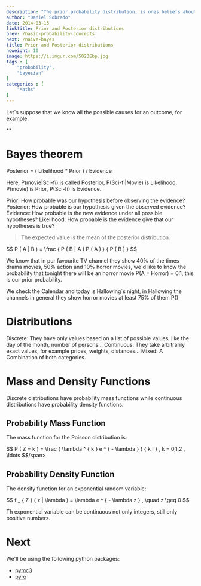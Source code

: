 ```yaml
---
description: "The prior probability distribution, is ones beliefs about its quantity before some evidence is taken into account. The posterior probability distribution, is the revised probability of an event occurring after some evidence has been taken into account."
author: "Daniel Sobrado"
date: 2014-03-15
linktitle: Prior and Posterior distributions
prev: /basic-probability-concepts
next: /naive-bayes
title: Prior and Posterior distributions
noweight: 10
image: https://i.imgur.com/5O23Ebp.jpg
tags : [
    "probability",
    "bayesian"
]
categories : [
    "Maths"
]
---
```


Let´s suppose that we know all the possible causes for an outcome, for example:

**

# Bayes theorem

Posterior = ( Likelihood * Prior ) /  Evidence

Here, P(movie|Sci-fi) is called Posterior,
P(Sci-fi|Movie) is Likelihood,
P(movie) is Prior,
P(Sci-fi) is Evidence. 

Prior: How probable was our hypothesis before observing the evidence?
Posterior: How probable is our hypothesis given the observed evidence?
Evidence: How probable is the new evidence under all possible hypotheses?
Likelihood: How probable is the evidence give that our hypotheses is true?

> The expected value is the mean of the posterior distribution.

<div id="el"><span>$$ P ( A | B ) = \frac { P ( B | A ) P ( A ) } { P ( B ) } $$</span></div>

We know that in pur favourite TV channel they show 40% of the times drama movies, 50% action and 10% horror movies, we´d like to know the probability that tonight there will be an horror movie P(A = Horror) = 0.1, this is our prior probability.

We check the Calendar and today is Hallowing´s night, in Hallowing the channels in general they show horror movies at least 75% of them P()

# Distributions

Discrete: They have only values based on a list of possible values, like the day of the month, number of persons...
Continuous: They take arbitrarily exact values, for example prices, weights, distances...
Mixed: A Combination of both categories.

# Mass and Density Functions

Discrete distributions have probability mass functions while continuous distributions have probability density functions.

## Probability Mass Function

The mass function for the Poisson distribution is:

<div id="el"><span>$$ P ( Z = k ) = \frac { \lambda ^ { k } e ^ { - \lambda } } { k ! } , k = 0,1,2 , \ldots $$/span></div>

## Probability Density Function

The density function for an exponential random variable:

<div id="el"><span>$$ f _ { Z } ( z | \lambda ) = \lambda e ^ { - \lambda z } , \quad z \geq 0 $$</span></div>

Th exponential variable can be continuous not only integers, still only positive numbers.

# Next 

We'll be using the following python packages:
* [pymc3](https://github.com/pymc-devs/pymc3) 
* [pyro](https://github.com/uber/pyro)
